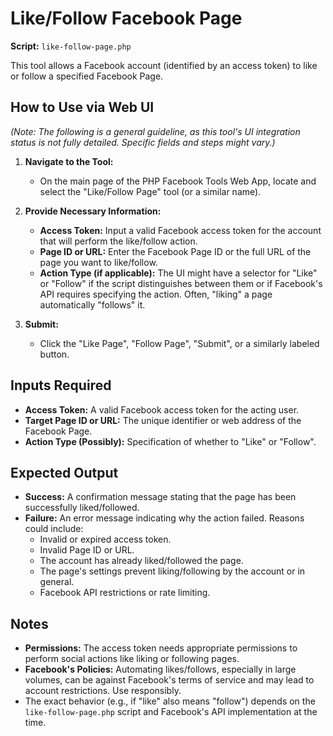 # Like/Follow Facebook Page

**Script:** `like-follow-page.php`

This tool allows a Facebook account (identified by an access token) to like or follow a specified Facebook Page.

## How to Use via Web UI

*(Note: The following is a general guideline, as this tool's UI integration status is not fully detailed. Specific fields and steps might vary.)*

1.  **Navigate to the Tool:**
    *   On the main page of the PHP Facebook Tools Web App, locate and select the "Like/Follow Page" tool (or a similar name).

2.  **Provide Necessary Information:**
    *   **Access Token:** Input a valid Facebook access token for the account that will perform the like/follow action.
    *   **Page ID or URL:** Enter the Facebook Page ID or the full URL of the page you want to like/follow.
    *   **Action Type (if applicable):** The UI might have a selector for "Like" or "Follow" if the script distinguishes between them or if Facebook's API requires specifying the action. Often, "liking" a page automatically "follows" it.

3.  **Submit:**
    *   Click the "Like Page", "Follow Page", "Submit", or a similarly labeled button.

## Inputs Required

*   **Access Token:** A valid Facebook access token for the acting user.
*   **Target Page ID or URL:** The unique identifier or web address of the Facebook Page.
*   **Action Type (Possibly):** Specification of whether to "Like" or "Follow".

## Expected Output

*   **Success:** A confirmation message stating that the page has been successfully liked/followed.
*   **Failure:** An error message indicating why the action failed. Reasons could include:
    *   Invalid or expired access token.
    *   Invalid Page ID or URL.
    *   The account has already liked/followed the page.
    *   The page's settings prevent liking/following by the account or in general.
    *   Facebook API restrictions or rate limiting.

## Notes

*   **Permissions:** The access token needs appropriate permissions to perform social actions like liking or following pages.
*   **Facebook's Policies:** Automating likes/follows, especially in large volumes, can be against Facebook's terms of service and may lead to account restrictions. Use responsibly.
*   The exact behavior (e.g., if "like" also means "follow") depends on the `like-follow-page.php` script and Facebook's API implementation at the time.
